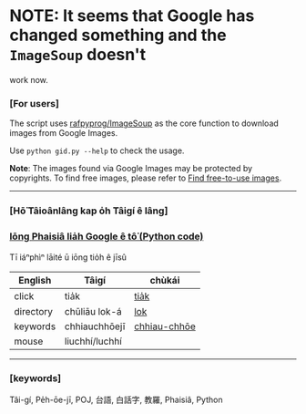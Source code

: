 # NOTE: It seems that Google has changed something and the `ImageSoup` doesn't
work now.

### [For users]

The script uses [rafpyprog/ImageSoup](https://github.com/rafpyprog/ImageSoup) as the core function to download images from Google Images.

Use `python gid.py --help` to check the usage.

**Note**: The images found via Google Images may be protected by copyrights. To find free images, please refer to [Find free-to-use images](https://support.google.com/websearch/answer/29508?hl=en).

---
### [Hō͘ Tâioânlâng kap o̍h Tâigí ê lâng]

### [Iōng Phaisiâ lia̍h Google ê tô͘ (Python code)](https://youtu.be/lHH8_k6QWh0)

Tī iáⁿphìⁿ lāité ū iōng tio̍h ê jīsû

English | Tâigí | chùkái
---|---|---
click | tia̍k | [tia̍k](http://taigi.fhl.net/dict/search.php?DETAIL=1&LIMIT=id=61886&dbname=dic&graph=2)
directory | chūliāu lok-á | [lok](http://taigi.fhl.net/dict/search.php?DETAIL=1&LIMIT=id=40424&dbname=dic&graph=2)
keywords | chhiauchhōejī | [chhiau-chhōe](http://taigi.fhl.net/dict/search.php?DETAIL=1&LIMIT=id=7859&dbname=dic&graph=2)
mouse | liuchhí/luchhí |

---

### [keywords]

Tâi-gí, Pe̍h-ōe-jī, POJ, 台語, 白話字, 教羅, Phaisiâ, Python
